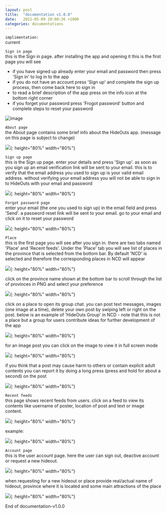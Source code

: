 ```yaml
---
layout: post
title:  "documentation v1.0.0"
date:   2021-05-09 20:00:26 +1000
categories: documentations
---
```


`implimentation:`
<br>
current

`Sign in page`
<br>
this is the Sign in page. after installing the app and opening it this is the first page you will see
- if you have signed up already enter your email and password then press 'Sign in' to log in to the app
- if you do not have an account press 'Sign up' and complete the sign up process, then come back here to sign in
- to read a brief description of the app press on the info icon at the bottom right corner
- if you forget your password press 'Frogot password' button and complete steps to reset your password

![image](1signin.png)

`About page`
<br>
the About page contains some brief info about the HideOuts app. (message on this page is subject to change)

![](/assets/images/2about.png){: height="80%" width="80%"}

`Sign up page`
<br>
this is the Sign up page. enter your details and press 'Sign up'. as soon as you sign up an email verification link will be sent to your email. this is to verify that the email address you used to sign up is your valid email address. without verifying your email address you will not be able to sign in to HideOuts with your email and password

![](/assets/images/4signup.png){: height="80%" width="80%"}

`Forgot password page`
<br>
enter your email (the one you used to sign up) in the email field and press 'Send'. a password reset link will be sent to your email. go to your email and click on it to reset your password

![](/assets/images/3forgotpassword.png){: height="80%" width="80%"}

`Place`
<br>
this is the first page you will see after you sign in. there are two tabs named 'Place' and 'Recent feeds'. Under the 'Place' tab you will see list of places in the province that is selected from the bottom bar. By default 'NCD' is selected and therefore the corresponding places in NCD will appear

![](/assets/images/5placetab.png){: height="80%" width="80%"}

click on the province name shown at the bottom bar to scroll through the list of provinces in PNG and select your preference

![](/assets/images/6selectprovince.png){: height="80%" width="80%"}

click on a place to open its group chat. you can post text messages, images (one image at a time), delete your own post by swiping left or right on the post. below is an example of 'HideOuts Group' in NCD - note that this is not a place but a group for users contribute ideas for further development of the app

![](/assets/images/7entergroupchat.png){: height="80%" width="80%"}

for an image post you can click on the image to view it in full screen mode

![](/assets/images/12enlargeimage.png){: height="80%" width="80%"}

if you think that a post may cause harm to others or contain explicit adult contents you can report it by doing a long press (press and hold for about a second) on the post

![](/assets/images/13reportingapost.png){: height="80%" width="80%"}

`Recent feeds`
<br>
this page shows recent feeds from users. click on a feed to view its contents like username of poster, location of post and text or image content.

![](/assets/images/8recentfeedstab.png){: height="80%" width="80%"}

example:

![](/assets/images/9clickonfeed.png){: height="80%" width="80%"}

`Account page`
<br>
this is the user account page. here the user can sign out, deactive account or request a new hideout.

![](/assets/images/10useraccount.png){: height="80%" width="80%"}

when requesting for a new hideout or place provide real/actual name of hideout, province where it is located and some main attractions of the place

![](/assets/images/11requestanewhideout.png){: height="80%" width="80%"}



End of documentation-v1.0.0

